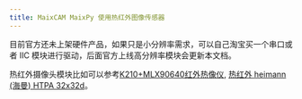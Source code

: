 ```yaml
---
title: MaixCAM MaixPy 使用热红外图像传感器
---
```


目前官方还未上架硬件产品，如果只是小分辨率需求，可以自己淘宝买一个串口或者 IIC 模块进行驱动，后面官方上线高分辨率模块会更新本文档。


热红外摄像头模块比如可以参考[K210+MLX90640红外热像仪](https://neucrack.com/p/189), [热红外 heimann (海曼) HTPA 32x32d](https://neucrack.com/p/199)。

